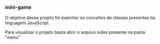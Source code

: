 ### mini-game

O objetivo desse projeto foi exercitar os conceitos de classes presentes na linguagem JavaScript

Para visualizar o projeto basta abrir o arquivo index presente na pasta "menu"

